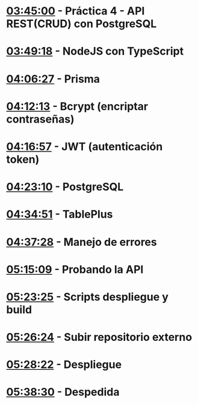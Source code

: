 # [03:45:00](https://www.youtube.com/watch?v=I17ln313Pjk&t=13500s) - Práctica 4 - API REST(CRUD) con PostgreSQL

# [03:49:18](https://www.youtube.com/watch?v=I17ln313Pjk&t=13758s) - NodeJS con TypeScript

# [04:06:27](https://www.youtube.com/watch?v=I17ln313Pjk&t=14787s) - Prisma

# [04:12:13](https://www.youtube.com/watch?v=I17ln313Pjk&t=15133s) - Bcrypt (encriptar contraseñas)

# [04:16:57](https://www.youtube.com/watch?v=I17ln313Pjk&t=15417s) - JWT (autenticación token)

# [04:23:10](https://www.youtube.com/watch?v=I17ln313Pjk&t=15790s) - PostgreSQL

# [04:34:51](https://www.youtube.com/watch?v=I17ln313Pjk&t=16491s) - TablePlus

# [04:37:28](https://www.youtube.com/watch?v=I17ln313Pjk&t=16648s) - Manejo de errores

# [05:15:09](https://www.youtube.com/watch?v=I17ln313Pjk&t=18909s) - Probando la API

# [05:23:25](https://www.youtube.com/watch?v=I17ln313Pjk&t=19405s) - Scripts despliegue y build

# [05:26:24](https://www.youtube.com/watch?v=I17ln313Pjk&t=19584s) - Subir repositorio externo

# [05:28:22](https://www.youtube.com/watch?v=I17ln313Pjk&t=19702s) - Despliegue

# [05:38:30](https://www.youtube.com/watch?v=I17ln313Pjk&t=20310s) - Despedida
